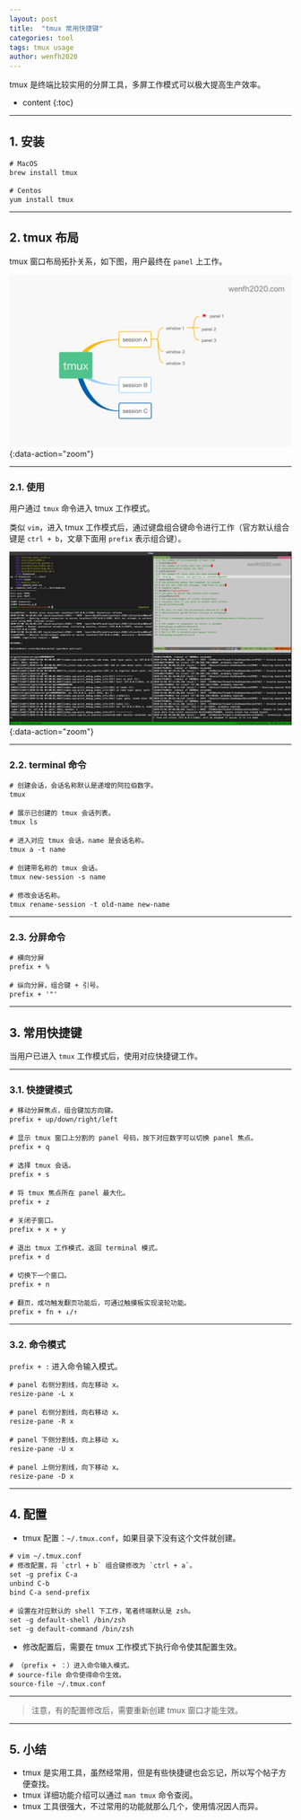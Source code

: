 ```yaml
---
layout: post
title:  "tmux 常用快捷键"
categories: tool
tags: tmux usage
author: wenfh2020
---
```


tmux 是终端比较实用的分屏工具，多屏工作模式可以极大提高生产效率。




* content
{:toc}

---

## 1. 安装

```shell
# MacOS
brew install tmux

# Centos
yum install tmux
```

---

## 2. tmux 布局

tmux 窗口布局拓扑关系，如下图，用户最终在 `panel` 上工作。

![tmux 布局](/images/2020-11-23-10-24-15.png){:data-action="zoom"}

---

### 2.1. 使用

用户通过 `tmux` 命令进入 tmux 工作模式。

类似 `vim`，进入 tmux 工作模式后，通过键盘组合键命令进行工作（官方默认组合键是 `ctrl + b`，文章下面用 `prefix` 表示组合键）。

![窗口分屏](/images/2020-11-06-09-22-01.png){:data-action="zoom"}

---

### 2.2. terminal 命令

```shell
# 创建会话，会话名称默认是递增的阿拉伯数字。
tmux

# 展示已创建的 tmux 会话列表。
tmux ls

# 进入对应 tmux 会话，name 是会话名称。
tmux a -t name

# 创建带名称的 tmux 会话。
tmux new-session -s name

# 修改会话名称。
tmux rename-session -t old-name new-name
```

---

### 2.3. 分屏命令

```shell
# 横向分屏
prefix + %

# 纵向分屏，组合键 + 引号。
prefix + '"'
```

---

## 3. 常用快捷键

当用户已进入 `tmux` 工作模式后，使用对应快捷键工作。

---

### 3.1. 快捷键模式

```shell
# 移动分屏焦点，组合键加方向键。
prefix + up/down/right/left

# 显示 tmux 窗口上分割的 panel 号码，按下对应数字可以切换 panel 焦点。
prefix + q

# 选择 tmux 会话。
prefix + s

# 将 tmux 焦点所在 panel 最大化。
prefix + z

# 关闭子窗口。
prefix + x + y

# 退出 tmux 工作模式，返回 terminal 模式。
prefix + d

# 切换下一个窗口。
prefix + n

# 翻页，成功触发翻页功能后，可通过触摸板实现滚轮功能。
prefix + fn + ↓/↑
```

---

### 3.2. 命令模式

`prefix + :` 进入命令输入模式。

```shell
# panel 右侧分割线，向左移动 x。
resize-pane -L x

# panel 右侧分割线，向右移动 x。
resize-pane -R x

# panel 下侧分割线，向上移动 x。
resize-pane -U x

# panel 上侧分割线，向下移动 x。
resize-pane -D x
```

---

## 4. 配置

* tmux 配置：`~/.tmux.conf`，如果目录下没有这个文件就创建。

```shell
# vim ~/.tmux.conf
# 修改配置，将 `ctrl + b` 组合键修改为 `ctrl + a`。
set -g prefix C-a
unbind C-b
bind C-a send-prefix

# 设置在对应默认的 shell 下工作，笔者终端默认是 zsh。
set -g default-shell /bin/zsh
set -g default-command /bin/zsh
```

* 修改配置后，需要在 tmux 工作模式下执行命令使其配置生效。

```shell
# （prefix + ：）进入命令输入模式。
# source-file 命令使得命令生效。
source-file ~/.tmux.conf
```

---

> 注意，有的配置修改后，需要重新创建 tmux 窗口才能生效。

---

## 5. 小结

* tmux 是实用工具，虽然经常用，但是有些快捷键也会忘记，所以写个帖子方便查找。
* tmux 详细功能介绍可以通过 `man tmux` 命令查阅。
* tmux 工具很强大，不过常用的功能就那么几个，使用情况因人而异。
